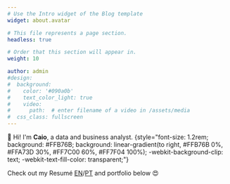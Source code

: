 ```yaml
---
# Use the Intro widget of the Blog template
widget: about.avatar

# This file represents a page section.
headless: true

# Order that this section will appear in.
weight: 10

author: admin
#design:
#  background:
#    color: '#090a0b'
#    text_color_light: true
#    video:
#      path:  # enter filename of a video in /assets/media
#  css_class: fullscreen
---
```


👋 Hi! I'm **Caio**, a data and business analyst.
{style="font-size: 1.2rem; background: #FFB76B; background: linear-gradient(to right, #FFB76B 0%, #FFA73D 30%, #FF7C00 60%, #FF7F04 100%); -webkit-background-clip: text; -webkit-text-fill-color: transparent;"}

Check out my Resumé [EN](https://drive.google.com/file/d/1aEbjHDIgKXeTPWtVS4Jb351DH9FONJJX/view?usp=drive_link)/[PT](https://drive.google.com/file/d/1kybEdfcv1153zSTh1LH_V0VqcZsb5obn/view?usp=sharing) and portfolio below 😍
